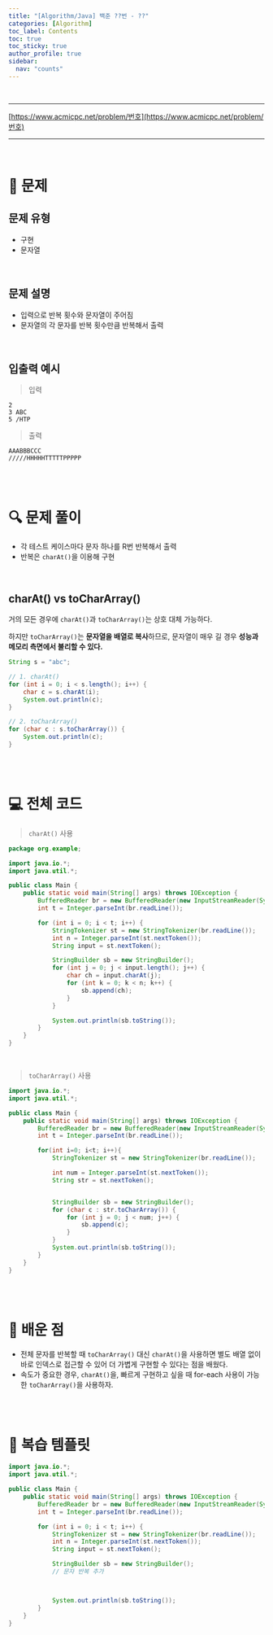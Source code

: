 ```yaml
---
title: "[Algorithm/Java] 백준 ??번 - ??"
categories: [Algorithm]
toc_label: Contents
toc: true
toc_sticky: true
author_profile: true
sidebar:
  nav: "counts"
---
```


<br>

---

[https://www.acmicpc.net/problem/번호](https://www.acmicpc.net/problem/번호)

---

<br>

# 📌 문제

## 문제 유형

- 구현
- 문자열

<br>

## 문제 설명

- 입력으로 반복 횟수와 문자열이 주어짐
- 문자열의 각 문자를 반복 횟수만큼 반복해서 출력

<br>

## 입출력 예시

> 입력

```
2
3 ABC
5 /HTP
```

> 출력

```
AAABBBCCC
/////HHHHHTTTTTPPPPP
```

<br><br>

# 🔍 문제 풀이

- 각 테스트 케이스마다 문자 하나를 R번 반복해서 출력
- 반복은 `charAt()`을 이용해 구현

<br>

## charAt() vs toCharArray()

거의 모든 경우에 `charAt()`과 `toCharArray()`는 상호 대체 가능하다.

하지만 `toCharArray()`는 **문자열을 배열로 복사**하므로, 문자열이 매우 길 경우 **성능과 메모리 측면에서 불리할 수 있다.**

```java
String s = "abc";

// 1. charAt()
for (int i = 0; i < s.length(); i++) {
    char c = s.charAt(i);
    System.out.println(c);
}

// 2. toCharArray()
for (char c : s.toCharArray()) {
    System.out.println(c);
}
```

<br><br>

# 💻 전체 코드

> `charAt()` 사용

```java
package org.example;

import java.io.*;
import java.util.*;

public class Main {
    public static void main(String[] args) throws IOException {
        BufferedReader br = new BufferedReader(new InputStreamReader(System.in));
        int t = Integer.parseInt(br.readLine());

        for (int i = 0; i < t; i++) {
            StringTokenizer st = new StringTokenizer(br.readLine());
            int n = Integer.parseInt(st.nextToken());
            String input = st.nextToken();

            StringBuilder sb = new StringBuilder();
            for (int j = 0; j < input.length(); j++) {
                char ch = input.charAt(j);
                for (int k = 0; k < n; k++) {
                    sb.append(ch);
                }
            }

            System.out.println(sb.toString());
        }
    }
}
```

<br>

> `toCharArray()` 사용

```java
import java.io.*;
import java.util.*;

public class Main {
    public static void main(String[] args) throws IOException {
        BufferedReader br = new BufferedReader(new InputStreamReader(System.in));
        int t = Integer.parseInt(br.readLine());

        for(int i=0; i<t; i++){
            StringTokenizer st = new StringTokenizer(br.readLine());

            int num = Integer.parseInt(st.nextToken());
            String str = st.nextToken();


            StringBuilder sb = new StringBuilder();
            for (char c : str.toCharArray()) {
                for (int j = 0; j < num; j++) {
                    sb.append(c);
                }
            }
            System.out.println(sb.toString());
        }
    }
}
```

<br><br>

# 💭 배운 점

- 전체 문자를 반복할 때 `toCharArray()` 대신 `charAt()`을 사용하면 별도 배열 없이 바로 인덱스로 접근할 수 있어 더 가볍게 구현할 수 있다는 점을 배웠다.
- 속도가 중요한 경우, `charAt()`을, 빠르게 구현하고 싶을 때 for-each 사용이 가능한 `toCharArray()`을 사용하자.

<br><br>

# 🔁 복습 템플릿

```java
import java.io.*;
import java.util.*;

public class Main {
    public static void main(String[] args) throws IOException {
        BufferedReader br = new BufferedReader(new InputStreamReader(System.in));
        int t = Integer.parseInt(br.readLine());

        for (int i = 0; i < t; i++) {
            StringTokenizer st = new StringTokenizer(br.readLine());
            int n = Integer.parseInt(st.nextToken());
            String input = st.nextToken();

            StringBuilder sb = new StringBuilder();
            // 문자 반복 추가



            System.out.println(sb.toString());
        }
    }
}

```

<br>
